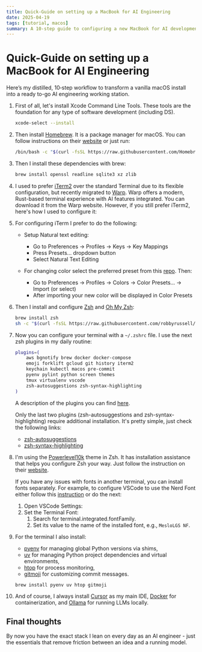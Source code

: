 ```yaml
---
title: Quick-Guide on setting up a MacBook for AI Engineering
date: 2025-04-19
tags: [tutorial, macos]
summary: A 10-step guide to configuring a new MacBook for AI development, covering essential tools and terminal setup.
---
```


# Quick-Guide on setting up a MacBook for AI Engineering

Here’s my distilled, 10‑step workflow to transform a vanilla macOS install into a ready to-go AI engineering working station.

<!-- more -->

1. First of all, let's install Xcode Command Line Tools. These tools are the foundation for any type of software development (including DS).

   ```bash
   xcode-select --install
   ```

2. Then install [Homebrew](https://brew.sh). It is a package manager for macOS. You can follow instructions on their [website](https://brew.sh) or just run:

   ```bash
   /bin/bash -c "$(curl -fsSL https://raw.githubusercontent.com/Homebrew/install/HEAD/install.sh)"
   ```

3. Then I install these dependencies with brew:

   ```bash
   brew install openssl readline sqlite3 xz zlib
   ```

4. I used to prefer [iTerm2](https://www.iterm2.com) over the standard Terminal due to its flexible configuration, but recently migrated to [Warp](https://www.warp.dev/). Warp offers a modern, Rust-based terminal experience with AI features integrated. You can download it from the Warp website. However, if you still prefer iTerm2, here's how I used to configure it:

5. For configuring iTerm I prefer to do the following:

   - Setup Natural text editing:

     - Go to Preferences → Profiles → Keys → Key Mappings
     - Press Presets… dropdown button
     - Select Natural Text Editing

   - For changing color select the preferred preset from this [repo](https://github.com/mbadolato/iTerm2-Color-Schemes). Then:
     - Go to Preferences → Profiles → Colors → Color Presets… → Import (or select)
     - After importing your new color will be displayed in Color Presets

6. Then I install and configure [Zsh](https://www.zsh.org) and [Oh My Zsh](https://github.com/robbyrussell/oh-my-zsh):

   ```bash
   brew install zsh
   sh -c "$(curl -fsSL https://raw.githubusercontent.com/robbyrussell/oh-my-zsh/master/tools/install.sh)"
   ```

7. Now you can configure your terminal with a `~/.zshrc` file. I use the next zsh plugins in my daily routine:

   ```bash
   plugins=(
       aws bgnotify brew docker docker-compose
       emoji forklift gcloud git history iterm2
       keychain kubectl macos pre-commit
       pyenv pylint python screen themes
       tmux virtualenv vscode
       zsh-autosuggestions zsh-syntax-highlighting
   )
   ```

   A description of the plugins you can find [here](https://github.com/ohmyzsh/ohmyzsh/wiki/Plugins).

   Only the last two plugins (zsh-autosuggestions and zsh-syntax-highlighting) require additional installation. It's pretty simple, just check the following links:

   - [zsh-autosuggestions](https://github.com/zsh-users/zsh-autosuggestions)
   - [zsh-syntax-highlighting](https://github.com/zsh-users/zsh-syntax-highlighting)

8. I'm using the [Powerlevel10k](https://github.com/romkatv/powerlevel10k) theme in Zsh. It has installation assistance that helps you configure Zsh your way. Just follow the instruction on their [website](https://github.com/romkatv/powerlevel10k).

   If you have any issues with fonts in another terminal, you can install fonts separately.
   For example, to configure VSCode to use the Nerd Font either follow this [instruction](https://github.com/romkatv/powerlevel10k/blob/master/font.md) or do the next:

   1. Open VSCode Settings:
   2. Set the Terminal Font:
      1. Search for terminal.integrated.fontFamily.
      2. Set its value to the name of the installed font, e.g., `MesloLGS NF`.

9. For the terminal I also install:

   - [pyenv](https://github.com/pyenv/pyenv) for managing global Python versions via shims,
   - [uv](https://github.com/astral-sh/uv) for managing Python project dependencies and virtual environments,
   - [htop](https://htop.dev) for process monitoring,
   - [gitmoji](https://gitmoji.dev) for customizing commit messages.

   ```sh
   brew install pyenv uv htop gitmoji
   ```

10. And of course, I always install [Cursor](https://cursor.sh) as my main IDE, [Docker](https://www.docker.com) for containerization, and [Ollama](https://ollama.com) for running LLMs locally.

## Final thoughts

By now you have the exact stack I lean on every day as an AI engineer - just the essentials that remove friction between an idea and a running model.
